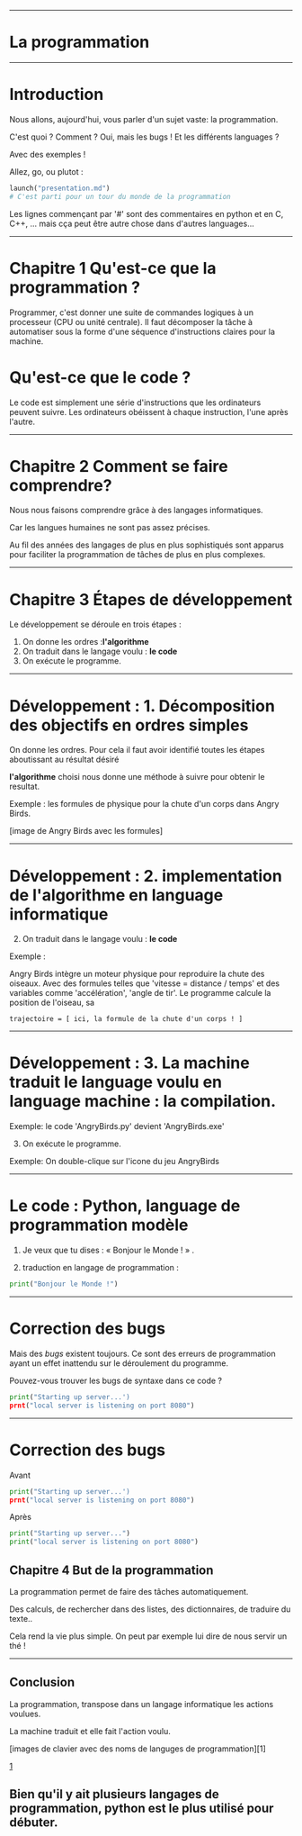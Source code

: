 
---


# La programmation 


---
# Introduction

Nous allons, aujourd'hui, vous parler d'un sujet vaste: la programmation.

C'est quoi ? 
Comment ? 
Oui, mais les bugs ! 
Et les différents languages ? 

Avec des exemples !

Allez, go, ou plutot : 

```python 
launch("presentation.md")
# C'est parti pour un tour du monde de la programmation
```

Les lignes commençant par '#' sont des commentaires en python et en C, C++, ... mais cça peut être autre chose dans d'autres languages...

---
# Chapitre 1 Qu'est-ce que la programmation ?

Programmer, c'est donner une suite de commandes logiques à un processeur (CPU ou unité centrale).
Il faut décomposer la tâche à automatiser sous la forme d'une séquence d'instructions claires pour la machine.

# Qu'est-ce que le code ?

Le code est simplement une série d'instructions que les ordinateurs peuvent suivre. Les ordinateurs obéissent à chaque instruction, l'une après l'autre.

---
# Chapitre 2 Comment se faire comprendre?



Nous nous faisons comprendre grâce à des langages informatiques.

Car les langues humaines ne sont pas assez précises. 



Au fil des années des langages de plus en plus sophistiqués sont apparus pour faciliter la programmation de tâches de plus en plus complexes.

---

# Chapitre 3  Étapes de développement

Le développement se déroule en trois  étapes :

1. On donne les ordres :**l'algorithme** 
2. On traduit dans le langage voulu : **le code**
3. On exécute le programme. 

---

# Développement : 1. Décomposition des objectifs en ordres simples 

On donne les ordres.
Pour cela il faut avoir identifié toutes les étapes aboutissant au résultat désiré

**l'algorithme** choisi nous donne une méthode à suivre pour obtenir le resultat.

Exemple : les formules de physique pour la chute d'un corps dans Angry Birds. 

[image de Angry Birds avec les formules]

---

# Développement : 2. implementation de l'algorithme en language informatique

2. On traduit dans le langage voulu : **le code**
   
Exemple : 
   
   Angry Birds intègre un moteur physique pour reproduire la chute des oiseaux. 
   Avec des formules telles que  'vitesse = distance / temps' et des variables comme 'accélération', 'angle de tir'. Le programme calcule la position de l'oiseau, sa 
    
    trajectoire = [ ici, la formule de la chute d'un corps ! ] 

---

# Développement : 3. La machine traduit le language voulu en language machine : **la compilation**.

Exemple: le code 'AngryBirds.py' devient 'AngryBirds.exe'

3. On exécute le programme. 

Exemple: On double-clique sur l'icone du jeu AngryBirds
 
---
# Le code : Python, language de programmation modèle

1. Je veux que tu dises :  « Bonjour le Monde ! » .

2. traduction en langage de programmation : 

```python
print("Bonjour le Monde !")
```

---

# Correction des bugs 

Mais des _bugs_ existent toujours. 
Ce sont des erreurs de programmation ayant un effet inattendu sur le déroulement du programme.

Pouvez-vous trouver les bugs de syntaxe dans ce code ? 

```python
print("Starting up server...')
prnt("local server is listening on port 8080")
```
---
# Correction des bugs 

Avant 
```python
print("Starting up server...')
prnt("local server is listening on port 8080")
```
Après
```python
print("Starting up server...")
print("local server is listening on port 8080")
```


## Chapitre 4 But de la programmation

La programmation permet de faire des tâches automatiquement.

Des calculs, de rechercher dans des listes, des dictionnaires, de traduire du texte..

Cela rend la vie plus simple. On peut par exemple lui dire de nous servir un thé !

---

## Conclusion

La programmation,  transpose  dans un langage informatique les actions voulues.

La machine traduit et elle fait l'action voulu.

[images de clavier avec des noms de languges de programmation][1]

[1](https://www.fredzone.org/wp-content/uploads/2022/05/41326088_m-1536x1025.jpg)

Bien qu'il y ait plusieurs langages de programmation, python est le plus utilisé pour débuter. 
---
